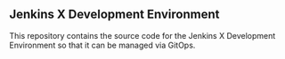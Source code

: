 
## Jenkins X Development Environment

This repository contains the source code for the Jenkins X Development Environment so that it can be managed via GitOps.
